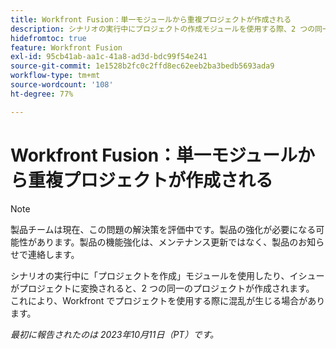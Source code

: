 ```yaml
---
title: Workfront Fusion：単一モジュールから重複プロジェクトが作成される
description: シナリオの実行中にプロジェクトの作成モジュールを使用する際、2 つの同一のプロジェクトが作成されます。これにより、Workfront でプロジェクトを使用する際に混乱が生じる場合があります。
hidefromtoc: true
feature: Workfront Fusion
exl-id: 95cb41ab-aa1c-41a8-ad3d-bdc99f54e241
source-git-commit: 1e1528b2fc0c2ffd8ec62eeb2ba3bedb5693ada9
workflow-type: tm+mt
source-wordcount: '108'
ht-degree: 77%

---
```


# Workfront Fusion：単一モジュールから重複プロジェクトが作成される

<!--Fusion, WF TOCs-->

>[!NOTE]
>
>製品チームは現在、この問題の解決策を評価中です。製品の強化が必要になる可能性があります。製品の機能強化は、メンテナンス更新ではなく、製品のお知らせで連絡します。

シナリオの実行中に「プロジェクトを作成」モジュールを使用したり、イシューがプロジェクトに変換されると、2 つの同一のプロジェクトが作成されます。 これにより、Workfront でプロジェクトを使用する際に混乱が生じる場合があります。

_最初に報告されたのは 2023年10月11日（PT）です。_
